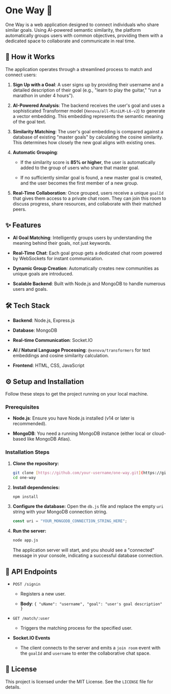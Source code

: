 # One Way 🎯

One Way is a web application designed to connect individuals who share similar goals. Using AI-powered semantic similarity, the platform automatically groups users with common objectives, providing them with a dedicated space to collaborate and communicate in real time.

## 🚀 How it Works

The application operates through a streamlined process to match and connect users:

1. **Sign Up with a Goal**: A user signs up by providing their username and a detailed description of their goal (e.g., "learn to play the guitar," "run a marathon in under 4 hours").

2. **AI-Powered Analysis**: The backend receives the user's goal and uses a sophisticated Transformer model (`Xenova/all-MiniLM-L6-v2`) to generate a vector embedding. This embedding represents the semantic meaning of the goal text.

3. **Similarity Matching**: The user's goal embedding is compared against a database of existing "master goals" by calculating the cosine similarity. This determines how closely the new goal aligns with existing ones.

4. **Automatic Grouping**:

   * If the similarity score is **85% or higher**, the user is automatically added to the group of users who share that master goal.

   * If no sufficiently similar goal is found, a new master goal is created, and the user becomes the first member of a new group.

5. **Real-Time Collaboration**: Once grouped, users receive a unique `goalId` that gives them access to a private chat room. They can join this room to discuss progress, share resources, and collaborate with their matched peers.

## ✨ Features

* **AI Goal Matching**: Intelligently groups users by understanding the meaning behind their goals, not just keywords.

* **Real-Time Chat**: Each goal group gets a dedicated chat room powered by WebSockets for instant communication.

* **Dynamic Group Creation**: Automatically creates new communities as unique goals are introduced.

* **Scalable Backend**: Built with Node.js and MongoDB to handle numerous users and goals.

## 🛠️ Tech Stack

* **Backend**: Node.js, Express.js

* **Database**: MongoDB

* **Real-time Communication**: Socket.IO

* **AI / Natural Language Processing**: `@xenova/transformers` for text embeddings and cosine similarity calculation.

* **Frontend**: HTML, CSS, JavaScript

## ⚙️ Setup and Installation

Follow these steps to get the project running on your local machine.

### Prerequisites

* **Node.js**: Ensure you have Node.js installed (v14 or later is recommended).

* **MongoDB**: You need a running MongoDB instance (either local or cloud-based like MongoDB Atlas).

### Installation Steps

1. **Clone the repository:**

   ```bash
   git clone [https://github.com/your-username/one-way.git](https://github.com/your-username/one-way.git)
   cd one-way
   ```

2. **Install dependencies:**

   ```bash
   npm install
   ```

3. **Configure the database:**
   Open the `db.js` file and replace the empty `uri` string with your MongoDB connection string.

   ```javascript
   const uri = "YOUR_MONGODB_CONNECTION_STRING_HERE";
   ```

4. **Run the server:**

   ```bash
   node app.js
   ```

   The application server will start, and you should see a "connected" message in your console, indicating a successful database connection.

## 🔌 API Endpoints

* `POST /signin`

  * Registers a new user.

  * **Body**: `{ "uName": "username", "goal": "user's goal description" }`

* `GET /match/:user`

  * Triggers the matching process for the specified user.

* **Socket.IO Events**

  * The client connects to the server and emits a `join room` event with the `goalId` and `username` to enter the collaborative chat space.

## 📄 License

This project is licensed under the MIT License. See the `LICENSE` file for details.
